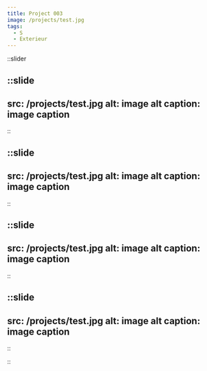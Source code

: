 ```yaml
---
title: Project 003
image: /projects/test.jpg
tags:
  - S
  - Exterieur
---
```


::slider

  ::slide
  ---
  src: /projects/test.jpg
  alt: image alt
  caption: image caption
  ---
  ::

  ::slide
  ---
  src: /projects/test.jpg
  alt: image alt
  caption: image caption
  ---
  ::

  ::slide
  ---
  src: /projects/test.jpg
  alt: image alt
  caption: image caption
  ---
  ::

  ::slide
  ---
  src: /projects/test.jpg
  alt: image alt
  caption: image caption
  ---
  ::

::

